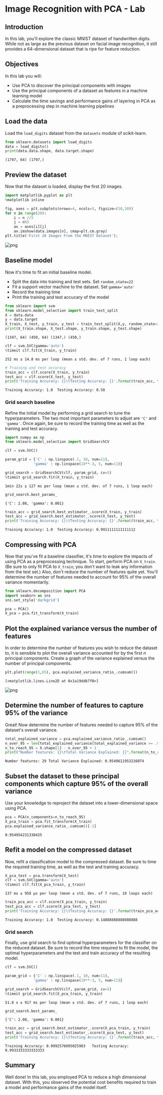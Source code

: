 # Image Recognition with PCA - Lab

## Introduction

In this lab, you'll explore the classic MNIST dataset of handwritten digits. While not as large as the previous dataset on facial image recognition, it still provides a 64-dimensional dataset that is ripe for feature reduction.

## Objectives

In this lab you will: 

- Use PCA to discover the principal components with images 
- Use the principal components of  a dataset as features in a machine learning model 
- Calculate the time savings and performance gains of layering in PCA as a preprocessing step in machine learning pipelines 

## Load the data

Load the `load_digits` dataset from the `datasets` module of scikit-learn. 


```python
from sklearn.datasets import load_digits
data = load_digits()
print(data.data.shape, data.target.shape)
```

    (1797, 64) (1797,)


## Preview the dataset

Now that the dataset is loaded, display the first 20 images.


```python
import matplotlib.pyplot as plt
%matplotlib inline

fig, axes = plt.subplots(nrows=4, ncols=5, figsize=(10,10))
for n in range(20):
    i = n //5
    j = n%5
    ax = axes[i][j]
    ax.imshow(data.images[n], cmap=plt.cm.gray)
plt.title('First 20 Images From the MNIST Dataset');
```


![png](index_files/index_4_0.png)


## Baseline model

Now it's time to fit an initial baseline model. 

- Split the data into training and test sets. Set `random_state=22` 
- Fit a support vector machine to the dataset. Set `gamma='auto'` 
- Record the training time 
- Print the training and test accucary of the model 


```python
from sklearn import svm
from sklearn.model_selection import train_test_split
X = data.data
y = data.target
X_train, X_test, y_train, y_test = train_test_split(X,y, random_state=22)
print(X_train.shape, X_test.shape, y_train.shape, y_test.shape)
```

    (1347, 64) (450, 64) (1347,) (450,)



```python
clf = svm.SVC(gamma='auto')
%timeit clf.fit(X_train, y_train)
```

    252 ms ± 14.8 ms per loop (mean ± std. dev. of 7 runs, 1 loop each)



```python
# Training and test accuracy
train_acc = clf.score(X_train, y_train)
test_acc = clf.score(X_test, y_test)
print('Training Accuracy: {}\tTesting Accuracy: {}'.format(train_acc, test_acc))
```

    Training Accuracy: 1.0	Testing Accuracy: 0.58


### Grid search baseline

Refine the initial model by performing a grid search to tune the hyperparameters. The two most important parameters to adjust are `'C'` and `'gamma'`. Once again, be sure to record the training time as well as the training and test accuracy.


```python
import numpy as np
from sklearn.model_selection import GridSearchCV

clf = svm.SVC()

param_grid = {'C' : np.linspace(.1, 10, num=11),
             'gamma' : np.linspace(10**-3, 5, num=11)}

grid_search = GridSearchCV(clf, param_grid, cv=5)
%timeit grid_search.fit(X_train, y_train)
```

    1min 22s ± 127 ms per loop (mean ± std. dev. of 7 runs, 1 loop each)



```python
grid_search.best_params_
```




    {'C': 2.08, 'gamma': 0.001}




```python
train_acc = grid_search.best_estimator_.score(X_train, y_train)
test_acc = grid_search.best_estimator_.score(X_test, y_test)
print('Training Accuracy: {}\tTesting Accuracy: {}'.format(train_acc, test_acc))
```

    Training Accuracy: 1.0	Testing Accuracy: 0.9911111111111112


## Compressing with PCA

Now that you've fit a baseline classifier, it's time to explore the impacts of using PCA as a preprocessing technique. To start, perform PCA on `X_train`. (Be sure to only fit PCA to `X_train`; you don't want to leak any information from the test set.) Also, don't reduce the number of features quite yet. You'll determine the number of features needed to account for 95% of the overall variance momentarily.


```python
from sklearn.decomposition import PCA
import seaborn as sns
sns.set_style('darkgrid')
```


```python
pca = PCA()
X_pca = pca.fit_transform(X_train)
```

## Plot the explained variance versus the number of features

In order to determine the number of features you wish to reduce the dataset to, it is sensible to plot the overall variance accounted for by the first $n$ principal components. Create a graph of the variance explained versus the number of principal components.


```python
plt.plot(range(1,65), pca.explained_variance_ratio_.cumsum())
```




    [<matplotlib.lines.Line2D at 0x1a19ddb7f0>]




![png](index_files/index_17_1.png)


## Determine the number of features to capture 95% of the variance

Great! Now determine the number of features needed to capture 95% of the dataset's overall variance.


```python
total_explained_variance = pca.explained_variance_ratio_.cumsum()
n_over_95 = len(total_explained_variance[total_explained_variance >= .95])
n_to_reach_95 = X.shape[1] - n_over_95 + 1
print("Number features: {}\tTotal Variance Explained: {}".format(n_to_reach_95, total_explained_variance[n_to_reach_95-1]))
```

    Number features: 29	Total Variance Explained: 0.9549611953216074


## Subset the dataset to these principal components which capture 95% of the overall variance

Use your knowledge to reproject the dataset into a lower-dimensional space using PCA. 


```python
pca = PCA(n_components=n_to_reach_95)
X_pca_train = pca.fit_transform(X_train)
pca.explained_variance_ratio_.cumsum()[-1]
```




    0.954954231338425



## Refit a model on the compressed dataset

Now, refit a classification model to the compressed dataset. Be sure to time the required training time, as well as the test and training accuracy.


```python
X_pca_test = pca.transform(X_test)
clf = svm.SVC(gamma='auto')
%timeit clf.fit(X_pca_train, y_train)
```

    137 ms ± 958 µs per loop (mean ± std. dev. of 7 runs, 10 loops each)



```python
train_pca_acc = clf.score(X_pca_train, y_train)
test_pca_acc = clf.score(X_pca_test, y_test)
print('Training Accuracy: {}\tTesting Accuracy: {}'.format(train_pca_acc, test_pca_acc))
```

    Training Accuracy: 1.0	Testing Accuracy: 0.14888888888888888


### Grid search

Finally, use grid search to find optimal hyperparameters for the classifier on the reduced dataset. Be sure to record the time required to fit the model, the optimal hyperparameters and the test and train accuracy of the resulting model.


```python
clf = svm.SVC()

param_grid = {'C' : np.linspace(.1, 10, num=11),
             'gamma' : np.linspace(10**-3, 5, num=11)}

grid_search = GridSearchCV(clf, param_grid, cv=5)
%timeit grid_search.fit(X_pca_train, y_train)
```

    51.8 s ± 917 ms per loop (mean ± std. dev. of 7 runs, 1 loop each)



```python
grid_search.best_params_
```




    {'C': 2.08, 'gamma': 0.001}




```python
train_acc = grid_search.best_estimator_.score(X_pca_train, y_train)
test_acc = grid_search.best_estimator_.score(X_pca_test, y_test)
print('Training Accuracy: {}\tTesting Accuracy: {}'.format(train_acc, test_acc))
```

    Training Accuracy: 0.9992576095025983	Testing Accuracy: 0.9933333333333333


## Summary

Well done! In this lab, you employed PCA to reduce a high dimensional dataset. With this, you observed the potential cost benefits required to train a model and performance gains of the model itself.
